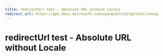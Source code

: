 ```yaml
---
title: redirectUrl test - Absolute URL without Locale
redirect_url: https://ppe.docs.microsoft.com/openpublishing/test/conceptual/large
---
```



# redirectUrl test - Absolute URL without Locale

 
